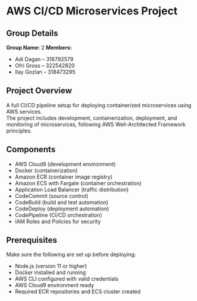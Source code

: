 # AWS CI/CD Microservices Project

## Group Details
**Group Name:** 2 
**Members:**  
- Adi Dagan – 318792579  
- Ofri Gross – 322542820  
- Ilay Gozlan – 318473295  

## Project Overview
A full CI/CD pipeline setup for deploying containerized microservices using AWS services.  
The project includes development, containerization, deployment, and monitoring of microservices, following AWS Well-Architected Framework principles.

## Components
- AWS Cloud9 (development environment)  
- Docker (containerization)  
- Amazon ECR (container image registry)  
- Amazon ECS with Fargate (container orchestration)  
- Application Load Balancer (traffic distribution)  
- CodeCommit (source control)  
- CodeBuild (build and test automation)  
- CodeDeploy (deployment automation)  
- CodePipeline (CI/CD orchestration)  
- IAM Roles and Policies for security

## Prerequisites
Make sure the following are set up before deploying:
- Node.js (version 11 or higher)  
- Docker installed and running  
- AWS CLI configured with valid credentials  
- AWS Cloud9 environment ready  
- Required ECR repositories and ECS cluster created

